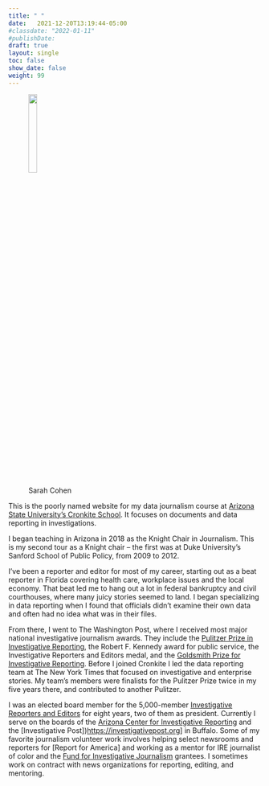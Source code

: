 ```yaml
---
title: " "
date:   2021-12-20T13:19:44-05:00
#classdate: "2022-01-11"
#publishDate: 
draft: true
layout: single
toc: false
show_date: false
weight: 99
--- 
```


<figure class="figure float-end sm-3 ps-4" width="30%">
<img src="/img/scpicture2.jpg" width="20%" class="figure-img img-fluid" ></img>
<figcaption class="figure-caption">Sarah Cohen</figcaption>
</figure>

This is the poorly named website for my data journalism course at [Arizona State University’s Cronkite School](https://cronkite.asu.edu). It focuses on documents and data reporting in investigations.

I began teaching in Arizona in 2018 as the Knight Chair in Journalism. This is my second tour as a Knight chair – the first was at Duke University’s Sanford School of Public Policy, from 2009 to 2012.

I’ve been a reporter and editor for most of my career, starting out as a beat reporter in Florida covering health care, workplace issues and the local economy. That beat led me to hang out a lot in federal bankruptcy and  civil courthouses, where many juicy stories seemed to land.  I began specializing in data reporting when I found that officials didn’t examine their own data and often had no idea what was in their files. 

From there, I went to The Washington Post, where I received most major national investigative journalism awards. They include the [Pulitzer Prize in Investigative Reporting](https://www.pulitzer.org/winners/sari-horwitz-scott-higham-and-sarah-cohen), the Robert F. Kennedy award for public service, the Investigative Reporters and Editors medal, and the [Goldsmith Prize for Investigative Reporting](https://shorensteincenter.org/investigative-reporting-prize/previous-winners-finalists/). Before I joined Cronkite I led the data reporting team at The New York Times that focused on investigative and enterprise stories. My team’s members were finalists for the Pulitzer Prize twice in my five years there, and contributed to another Pulitzer.

I was an elected board member for the 5,000-member [Investigative Reporters and Editors](https://ire.org) for eight years, two of them as president. Currently I serve on the boards of the [Arizona Center for Investigative Reporting](https://azcir.org) and the [Investigative Post])https://investigativepost.org] in Buffalo. Some of my favorite journalism volunteer work involves helping select newsrooms and reporters for [Report for America] and working as a mentor for IRE journalist of color and the  [Fund for Investigative Journalism](https://fij.org) grantees. I sometimes work on contract with news organizations for reporting, editing, and mentoring.